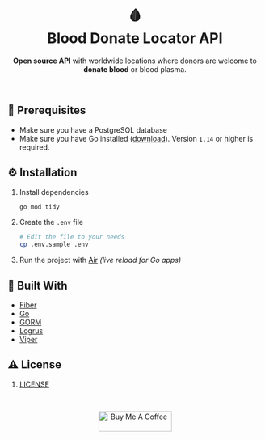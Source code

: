 <h1 align="center">🩸<br>Blood Donate Locator API</h1>
<p align="center">
	<b>Open source API</b> with worldwide locations where donors are welcome to <b>donate blood</b> or blood plasma.
</p>
<br>

## 👀 Prerequisites
- Make sure you have a PostgreSQL database
- Make sure you have Go installed ([download](https://go.dev/dl/)). Version `1.14` or higher is required.
## ⚙️ Installation


1. Install dependencies
	```sh
	go mod tidy
	```
2. Create the `.env` file

	```sh
	# Edit the file to your needs
	cp .env.sample .env
	```
3. Run the project with [Air](https://github.com/cosmtrek/air) *(live reload for Go apps)*


## 🔨 Built With

* [Fiber](https://github.com/gofiber/fiber)
* [Go](https://go.dev)
* [GORM](https://github.com/go-gorm/gorm)
* [Logrus](https://github.com/sirupsen/logrus)
* [Viper](https://github.com/spf13/viper)

## ⚠️ License
1. [LICENSE](LICENSE)

<br>

<p align="center">
<a href="https://www.buymeacoffee.com/pejeio" target="_blank"><img src="https://cdn.buymeacoffee.com/buttons/v2/default-yellow.png" alt="Buy Me A Coffee" style="height: 40px !important;width: 145px !important;" ></a>
</p>
